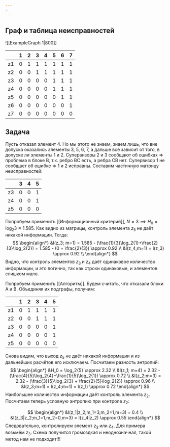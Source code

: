 ```yaml
---
~
---
```

## Граф и таблица неисправностей
![[ExampleGraph 1|800]]

|     | 1   | 2   | 3   | 4   | 5   | 6   | 7   |
| --- | --- | --- | --- | --- | --- | --- | --- |
| z1  | 0   | 1   | 1   | 1   | 1   | 1   | 1   |
| z2  | 0   | 0   | 1   | 1   | 1   | 1   | 1   |
| z3  | 0   | 0   | 0   | 0   | 1   | 1   | 1   |
| z4  | 0   | 0   | 0   | 0   | 1   | 1   | 1   |
| z5  | 0   | 0   | 0   | 0   | 0   | 1   | 1   |
| z6  | 0   | 0   | 0   | 0   | 0   | 0   | 1   |
| z7  | 0   | 0   | 0   | 0   | 0   | 0   | 0   |
## Задача
Пусть отказал элемент 4. Но мы этого не знаем, знаем лишь, что вне допуска оказались элементы 3, 5, 6, 7, а дальше всё зависит от того, в допуске ли элементы 1 и 2.
Супервизоры 2 и 3 сообщают об ошибках => проблема в блоке B, т.к. ребро BC есть, а ребра CB нет. Супервизор 1 не сообщает об ошибке => 1 и 2 исправны.
Составим частичную матрицу неисправностей:

|     | 3   | 4   | 5   |
| --- | --- | --- | --- |
| z3  | 0   | 0   | 1   |
| z4  | 0   | 0   | 1   |
| z5  | 0   | 0   | 0   |
Попробуем применить [[Информационный критерий]], $N=3 \implies H_0=\log_2{3}\approx1.585$.
Как видно из матрицы, контроль элемента $z_5$ не даёт никакой информации. Тогда:
$$
\begin{align*}
&I(z_3; m=1) = 1.585 - (\frac{1}{3}\log_2{1}+\frac{2}{3}\log_2{2}) = 1.585 - (0 + \frac{2}{3}) \approx 0.92 \\
&I(z_4;m=1) = I(z_3) \approx 0.92 \\
\end{align*}
$$
Видно, что контроль элементов $z_3$ и $z_4$ даёт одинаковое количество информации, и это логично, так как строки одинаковые, и элементов слишком мало.

Попробуем применить [[Алгоритм]].
Будем считать, что отказали блоки A и B. Объединяя их подграфы, получим:

|     | 1   | 2   | 3   | 4   | 5   |
| --- | --- | --- | --- | --- | --- |
| z1  | 0   | 1   | 1   | 1   | 1   |
| z2  | 0   | 0   | 1   | 1   | 1   |
| z3  | 0   | 0   | 0   | 0   | 1   |
| z4  | 0   | 0   | 0   | 0   | 1   |
| z5  | 0   | 0   | 0   | 0   | 0   |
Снова видим, что выход $z_5$ не даёт никакой информации и из дальнейших расчётов его исключаем.
Посчитаем разность энтропий:
$$
\begin{align*}
&H_0 = \log_2{5} \approx 2.32 \\
&I(z_1; m=4) = 2.32 - (\frac{4}{5}\log_2{4}+\frac{1}{5}\log_2{1}) \approx 0.72 \\
&I(z_2;m=3) = 2.32 - (\frac{3}{5}\log_2{3} + \frac{2}{5}\log_2{2}) \approx 0.96 \\
&I(z_3;m=1) = I(z_4;m=1) = I(z_1) \approx 0.72
\end{align*}
$$
Наибольшее количество информации даёт контроль элемента $z_2$.
Посчитаем теперь условную энтропию при контроле $z_2$:

$$
\begin{align*}
&I(z_1|z_2;m_1=3,m_2=1,m=3) = 0.4 \\
&I(z_3|z_2;m_1=1,m_2=0,m=3) = I(z_4|z_2) \approx 0.55
\end{align*}
$$
Следовательно, контролируем элемент $z_3$ или $z_4$.
Для примера возьмём $z_3$.
Схема получится громоздкая и неоднозначная, такой метод нам не подходит!!!